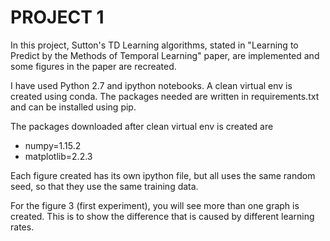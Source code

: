 # PROJECT 1

In this project, Sutton's TD Learning algorithms, stated in "Learning to Predict by the Methods of Temporal Learning" paper, are implemented and some figures in the paper are recreated.

I have used Python 2.7 and ipython notebooks. A clean virtual env is created using conda. The packages needed are written in requirements.txt and can be installed using pip.

The packages downloaded after clean virtual env is created are

- numpy=1.15.2
- matplotlib=2.2.3

Each figure created has its own ipython file, but all uses the same random seed, so that they use the same training data.

For the figure 3 (first experiment), you will see more than one graph is created. This is to show the difference that is caused by different learning rates. 